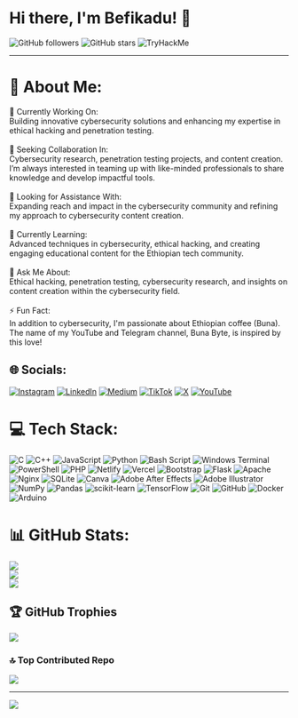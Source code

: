 # Hi there, I'm Befikadu! 👋

![GitHub followers](https://img.shields.io/github/followers/fike-sh?label=Follow&style=social) ![GitHub stars](https://img.shields.io/github/stars/fike-sh?label=Stars&style=social) <img src="https://tryhackme-badges.s3.amazonaws.com/0xfke.png" alt="TryHackMe">

---



# 💫 About Me:
🔭 Currently Working On:<br>Building innovative cybersecurity solutions and enhancing my expertise in ethical hacking and penetration testing.<br><br>👯 Seeking Collaboration In:<br>Cybersecurity research, penetration testing projects, and content creation. I’m always interested in teaming up with like-minded professionals to share knowledge and develop impactful tools.<br><br>🤝 Looking for Assistance With:<br>Expanding reach and impact in the cybersecurity community and refining my approach to cybersecurity content creation.<br><br>🌱 Currently Learning:<br>Advanced techniques in cybersecurity, ethical hacking, and creating engaging educational content for the Ethiopian tech community.<br><br>💬 Ask Me About:<br>Ethical hacking, penetration testing, cybersecurity research, and insights on content creation within the cybersecurity field.<br><br>⚡ Fun Fact:<br>In addition to cybersecurity, I'm passionate about Ethiopian coffee (Buna). The name of my YouTube and Telegram channel, Buna Byte, is inspired by this love!


## 🌐 Socials:
[![Instagram](https://img.shields.io/badge/Instagram-%23E4405F.svg?logo=Instagram&logoColor=white)](https://instagram.com/0xfke) [![LinkedIn](https://img.shields.io/badge/LinkedIn-%230077B5.svg?logo=linkedin&logoColor=white)](https://linkedin.com/in/befikadu-tesfaye) [![Medium](https://img.shields.io/badge/Medium-12100E?logo=medium&logoColor=white)](https://medium.com/@0xfke) [![TikTok](https://img.shields.io/badge/TikTok-%23000000.svg?logo=TikTok&logoColor=white)](https://tiktok.com/@bunabyte) [![X](https://img.shields.io/badge/X-black.svg?logo=X&logoColor=white)](https://x.com/0xfke) [![YouTube](https://img.shields.io/badge/YouTube-%23FF0000.svg?logo=YouTube&logoColor=white)](https://youtube.com/@bunabyte) 

# 💻 Tech Stack:
![C](https://img.shields.io/badge/c-%2300599C.svg?style=for-the-badge&logo=c&logoColor=white) ![C++](https://img.shields.io/badge/c++-%2300599C.svg?style=for-the-badge&logo=c%2B%2B&logoColor=white) ![JavaScript](https://img.shields.io/badge/javascript-%23323330.svg?style=for-the-badge&logo=javascript&logoColor=%23F7DF1E) ![Python](https://img.shields.io/badge/python-3670A0?style=for-the-badge&logo=python&logoColor=ffdd54) ![Bash Script](https://img.shields.io/badge/bash_script-%23121011.svg?style=for-the-badge&logo=gnu-bash&logoColor=white) ![Windows Terminal](https://img.shields.io/badge/Windows%20Terminal-%234D4D4D.svg?style=for-the-badge&logo=windows-terminal&logoColor=white) ![PowerShell](https://img.shields.io/badge/PowerShell-%235391FE.svg?style=for-the-badge&logo=powershell&logoColor=white) ![PHP](https://img.shields.io/badge/php-%23777BB4.svg?style=for-the-badge&logo=php&logoColor=white) ![Netlify](https://img.shields.io/badge/netlify-%23000000.svg?style=for-the-badge&logo=netlify&logoColor=#00C7B7) ![Vercel](https://img.shields.io/badge/vercel-%23000000.svg?style=for-the-badge&logo=vercel&logoColor=white) ![Bootstrap](https://img.shields.io/badge/bootstrap-%238511FA.svg?style=for-the-badge&logo=bootstrap&logoColor=white) ![Flask](https://img.shields.io/badge/flask-%23000.svg?style=for-the-badge&logo=flask&logoColor=white) ![Apache](https://img.shields.io/badge/apache-%23D42029.svg?style=for-the-badge&logo=apache&logoColor=white) ![Nginx](https://img.shields.io/badge/nginx-%23009639.svg?style=for-the-badge&logo=nginx&logoColor=white) ![SQLite](https://img.shields.io/badge/sqlite-%2307405e.svg?style=for-the-badge&logo=sqlite&logoColor=white) ![Canva](https://img.shields.io/badge/Canva-%2300C4CC.svg?style=for-the-badge&logo=Canva&logoColor=white) ![Adobe After Effects](https://img.shields.io/badge/Adobe%20After%20Effects-9999FF.svg?style=for-the-badge&logo=Adobe%20After%20Effects&logoColor=white) ![Adobe Illustrator](https://img.shields.io/badge/adobe%20illustrator-%23FF9A00.svg?style=for-the-badge&logo=adobe%20illustrator&logoColor=white) ![NumPy](https://img.shields.io/badge/numpy-%23013243.svg?style=for-the-badge&logo=numpy&logoColor=white) ![Pandas](https://img.shields.io/badge/pandas-%23150458.svg?style=for-the-badge&logo=pandas&logoColor=white) ![scikit-learn](https://img.shields.io/badge/scikit--learn-%23F7931E.svg?style=for-the-badge&logo=scikit-learn&logoColor=white) ![TensorFlow](https://img.shields.io/badge/TensorFlow-%23FF6F00.svg?style=for-the-badge&logo=TensorFlow&logoColor=white) ![Git](https://img.shields.io/badge/git-%23F05033.svg?style=for-the-badge&logo=git&logoColor=white) ![GitHub](https://img.shields.io/badge/github-%23121011.svg?style=for-the-badge&logo=github&logoColor=white) ![Docker](https://img.shields.io/badge/docker-%230db7ed.svg?style=for-the-badge&logo=docker&logoColor=white) ![Arduino](https://img.shields.io/badge/-Arduino-00979D?style=for-the-badge&logo=Arduino&logoColor=white)
# 📊 GitHub Stats:
![](https://github-readme-stats.vercel.app/api?username=0xfke&theme=dark&hide_border=false&include_all_commits=true&count_private=true)<br/>
![](https://github-readme-streak-stats.herokuapp.com/?user=0xfke&theme=dark&hide_border=false)<br/>
![](https://github-readme-stats.vercel.app/api/top-langs/?username=0xfke&theme=dark&hide_border=false&include_all_commits=true&count_private=true&layout=compact)

## 🏆 GitHub Trophies
![](https://github-profile-trophy.vercel.app/?username=0xfke&theme=radical&no-frame=false&no-bg=true&margin-w=4)

### 🔝 Top Contributed Repo
![](https://github-contributor-stats.vercel.app/api?username=0xfke&limit=5&theme=dark&combine_all_yearly_contributions=true)

---
[![](https://visitcount.itsvg.in/api?id=0xfke&icon=0&color=0)](https://visitcount.itsvg.in)

<!-- Proudly created with GPRM ( https://gprm.itsvg.in ) -->
